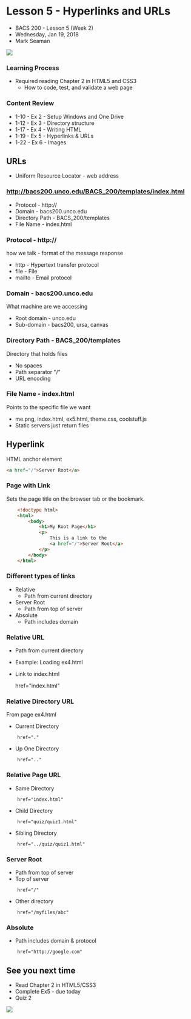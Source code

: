 # Lesson 5 - Hyperlinks and URLs
* BACS 200 - Lesson 5 (Week 2)
* Wednesday, Jan 19, 2018
* Mark Seaman 

![](img/Bear_Logo.png)
         
### Learning Process
* Required reading Chapter 2 in HTML5 and CSS3
    * How to code, test, and validate a web page

### Content Review
* 1-10 - Ex 2 - Setup Windows and One Drive
* 1-12 - Ex 3 - Directory structure
* 1-17 - Ex 4 - Writing HTML
* 1-19 - Ex 5 - Hyperlinks & URLs
* 1-22 - Ex 6 - Images

## URLs
* Uniform Resource Locator - web address

### http://bacs200.unco.edu/BACS_200/templates/index.html
* Protocol - http://
* Domain - bacs200.unco.edu
* Directory Path - BACS_200/templates
* File Name - index.html

### Protocol - http://
how we talk - format of the message response
* http - Hypertext transfer protocol
* file - File
* mailto - Email protocol

### Domain - bacs200.unco.edu
What machine are we accessing
* Root domain - unco.edu
* Sub-domain - bacs200, ursa, canvas

### Directory Path - BACS_200/templates
Directory that holds files
* No spaces
* Path separator  "/"
* URL encoding

### File Name - index.html
Points to the specific file we want
* me.png, index.html, ex5.html, theme.css, coolstuff.js
* Static servers just return files

## Hyperlink
HTML anchor element

```html
<a href="/">Server Root</a>
```

### Page with Link

Sets the page title on the browser tab or the bookmark.

```html
    <!doctype html>
    <html>
        <body>
            <h1>My Root Page</h1>
            <p>
                This is a link to the 
                <a href="/">Server Root</a>
            </p>
        </body>
    </html>
```

### Different types of links
* Relative
    * Path from current directory
* Server Root
    * Path from top of server
* Absolute
    * Path includes domain

### Relative URL
* Path from current directory
* Example: Loading ex4.html
* Link to index.html

    href="index.html"

### Relative Directory URL
From page ex4.html
* Current Directory
```
    href="."
```
* Up One Directory
```
    href=".."
```
### Relative Page URL
* Same Directory
```
    href="index.html"
```
* Child Directory
```
    href="quiz/quiz1.html"
```
* Sibling Directory
```
    href="../quiz/quiz1.html"
```
### Server Root
* Path from top of server
* Top of server
```
    href="/"
```
* Other directory
```
    href="/myfiles/abc"
```
### Absolute
* Path includes domain & protocol
```
    href="http://google.com"
```


## See you next time
* Read Chapter 2 in HTML5/CSS3
* Complete Ex5 - due today
* Quiz 2

![](img/MCB.png)

